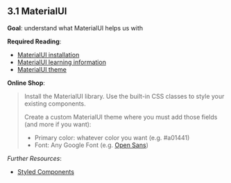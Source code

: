 ## 3.1 MaterialUI

**Goal**: understand what MaterialUI helps us with

**Required Reading**:

- [MaterialUI installation](https://material-ui.com/getting-started/installation/)
- [MaterialUI learning information](https://material-ui.com/getting-started/learn/)
- [MaterialUI theme](https://material-ui.com/customization/theming/)

**Online Shop**:

> Install the MaterialUI library. Use the built-in CSS classes to style your existing components.
>
> Create a custom MaterialUI theme where you must add those fields (and more if you want):
>
> - Primary color: whatever color you want (e.g. #a01441)
> - Font: Any Google Font (e.g. [Open Sans](https://fonts.google.com/specimen/Open+Sans))

_Further Resources_:

- [Styled Components](https://mui.com/system/styled/)
